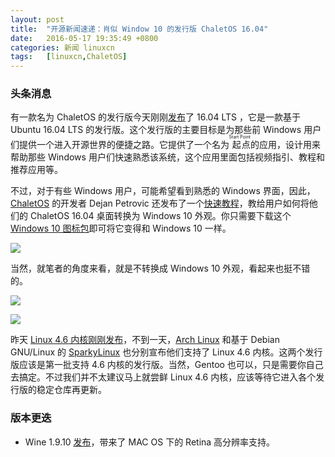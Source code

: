 ```yaml
---
layout: post
title:	"开源新闻速递：肖似 Window 10 的发行版 ChaletOS 16.04"
date:	2016-05-17 19:35:49 +0800 
categories:	新闻 linuxcn 
tags:	[linuxcn,ChaletOS]
---
```



### 头条消息


有一款名为 ChaletOS 的发行版今天刚刚[发布](https://sites.google.com/site/chaletoslinux/home)了 16.04 LTS ，它是一款基于 Ubuntu 16.04 LTS 的发行版。这个发行版的主要目标是为那些前 Windows 用户们提供一个进入开源世界的便捷之路。它提供了一个名为<ruby> 起点 <rp>  （ </rp> <rt>  Start Point </rt> <rp>  ） </rp></ruby>的应用，设计用来帮助那些 Windows 用户们快速熟悉该系统，这个应用里面包括视频指引、教程和推荐应用等。


不过，对于有些 Windows 用户，可能希望看到熟悉的 Windows 界面，因此，[ChaletOS](https://sites.google.com/site/chaletoslinux/home) 的开发者 Dejan Petrovic 还发布了一个[快速教程](https://plus.google.com/+DejanPetrovic/posts/fZtWsTQxRDT?iem=4&gpawv=1&hl=en-US)，教给用户如何将他们的 ChaletOS 16.04 桌面转换为 Windows 10 外观。你只需要下载这个 [Windows 10 图标包](https://github.com/Elbullazul/Windows-10/releases/download/v0.9.6/Windows.10.Icons.v0.4.1.zip)即可将它变得和 Windows 10 一样。  
  
![](/Asserts/Images//attachment/album/201605/17/193552io3dyz4yy3do4yva.jpg)


当然，就笔者的角度来看，就是不转换成 Windows 10 外观，看起来也挺不错的。


![](/Asserts/Images//attachment/album/201605/17/193553bcxxr3qpxxd6qm6e.jpg)


![](/Asserts/Images//attachment/album/201605/17/193554rzt9smdo7a9otor1.jpg)


昨天 [Linux 4.6 内核刚刚发布](/article-7344-1.html)，不到一天，[Arch Linux](https://lists.archlinux.org/pipermail/arch-dev-public/2016-May/028005.html) 和基于 Debian GNU/Linux 的 [SparkyLinux](http://sparkylinux.org/linux-kernel-4-6-0/) 也分别宣布他们支持了 Linux 4.6 内核。这两个发行版应该是第一批支持 4.6 内核的发行版。当然，Gentoo 也可以，只是需要你自己去搞定。不过我们并不太建议马上就尝鲜 Linux 4.6 内核，应该等待它进入各个发行版的稳定仓库再更新。


### 版本更迭


* Wine 1.9.10 [发布](https://www.winehq.org/news/2016051701)，带来了 MAC OS 下的 Retina 高分辨率支持。
